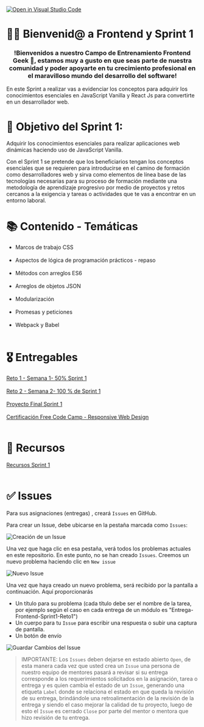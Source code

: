 [![Open in Visual Studio Code](https://classroom.github.com/assets/open-in-vscode-718a45dd9cf7e7f842a935f5ebbe5719a5e09af4491e668f4dbf3b35d5cca122.svg)](https://classroom.github.com/online_ide?assignment_repo_id=13241423&assignment_repo_type=AssignmentRepo)
# 👋🏼 Bienvenid@ a Frontend y Sprint 1 

<h3 align="center"><strong>!Bienvenidos a nuestro Campo de Entrenamiento Frontend Geek 🤖,  estamos muy a gusto en que seas parte de nuestra comunidad y poder apoyarte en tu crecimiento profesional en el maravilloso mundo del desarrollo del software!</strong></h3>

En este Sprint a realizar vas a evidenciar los conceptos para adquirir los conocimientos esenciales en JavaScript Vanilla y React Js para convertirte en un desarrollador web. 

# 🎯 Objetivo del Sprint 1:

Adquirir los conocimientos esenciales para realizar aplicaciones web dinámicas haciendo uso de JavaScript Vanilla. 

Con el Sprint 1 se pretende que los beneficiarios tengan los conceptos esenciales que se requieren para introducirse en el camino de formación como desarrolladores web y sirva como elementos de línea base de las tecnologías necesarias para su proceso de formación mediante una metodología de aprendizaje progresivo por medio de proyectos y retos cercanos a la exigencia y tareas o actividades que te vas a encontrar en un entorno laboral.

# 📚 Contenido - Temáticas

- Marcos de trabajo CSS<br><br>
- Aspectos de lógica de programación prácticos - repaso<br><br>
- Métodos con arreglos ES6<br><br>
- Arreglos de objetos JSON<br><br>
- Modularización<br><br>
- Promesas y peticiones<br><br>
- Webpack y Babel<br><br>

# 🎖 Entregables

[Reto 1 - Semana 1- 50% Sprint 1](https://drive.google.com/file/d/1CQdMiCPxq2Wuc-9VGJLiHqXZ5ph2cHwt/view?usp=sharing)<br><br> 
[Reto 2 - Semana 2- 100 % de Sprint 1](https://drive.google.com/file/d/1CQdMiCPxq2Wuc-9VGJLiHqXZ5ph2cHwt/view?usp=sharing)<br><br>
[Proyecto Final Sprint 1](https://drive.google.com/drive/folders/13wxetE1lY02Bz8Qfo1CeCT0j0CpXj6Vr?usp=sharing)<br><br>
[Certificación Free Code Camp - Responsive Web Design](https://www.freecodecamp.org/learn/responsive-web-design/)<br><br>

# 📘 Recursos

[Recursos Sprint 1](https://drive.google.com/drive/folders/13wxetE1lY02Bz8Qfo1CeCT0j0CpXj6Vr?usp=sharing) <br><br>


# ✅ Issues 

Para sus asignaciones (entregas) , creará `Issues` en GitHub.

Para crear un Issue, debe ubicarse en la pestaña marcada como `Issues`:

![Creación de un Issue](https://storage.googleapis.com/academia-geek-general-bucket/issue_1.png)

Una vez que haga clic en esa pestaña, verá todos los problemas actuales en este repositorio. En este punto, no se han creado `Issues`. Creemos un nuevo problema haciendo clic en `New issue`

![Nuevo Issue](https://storage.googleapis.com/academia-geek-general-bucket/issue_2.png)

Una vez que haya creado un nuevo problema, será recibido por la pantalla a continuación. Aquí proporcionarás
* Un título para su problema (cada título debe ser el nombre de la tarea, por ejemplo según el caso en cada entrega de un módulo es "Entrega-Frontend-Sprint1-Reto1")
* Un cuerpo para tu `Issue` para escribir una respuesta o subir una captura de pantalla.
* Un botón de envío

![Guardar Cambios del Issue](https://storage.googleapis.com/academia-geek-general-bucket/issue_3.png)


 > IMPORTANTE: Los `Issues` deben dejarse en estado abierto `Open`, de esta manera cada vez que usted crea un `Issue` una persona de nuestro equipo de mentores pasará a revisar si su entrega corresponde a los requerimientos solicitados en la asignación, tarea o entrega y es quien cambia el estado de un `Issue`, generando una etiqueta `Label` donde se relaciona el estado en que queda la revisión de su entrega, brindándole una retroalimentación de la revisión de la entrega y siendo el caso mejorar la calidad de tu proyecto, luego de esto el `Issue` es cerrado `Close` por parte del mentor o mentora que hizo revisión de tu entrega.

